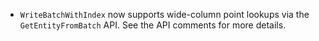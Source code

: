* `WriteBatchWithIndex` now supports wide-column point lookups via the `GetEntityFromBatch` API. See the API comments for more details.
